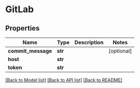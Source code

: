 # GitLab

## Properties
Name | Type | Description | Notes
------------ | ------------- | ------------- | -------------
**commit_message** | **str** |  | [optional] 
**host** | **str** |  | 
**token** | **str** |  | 

[[Back to Model list]](../README.md#documentation-for-models) [[Back to API list]](../README.md#documentation-for-api-endpoints) [[Back to README]](../README.md)

